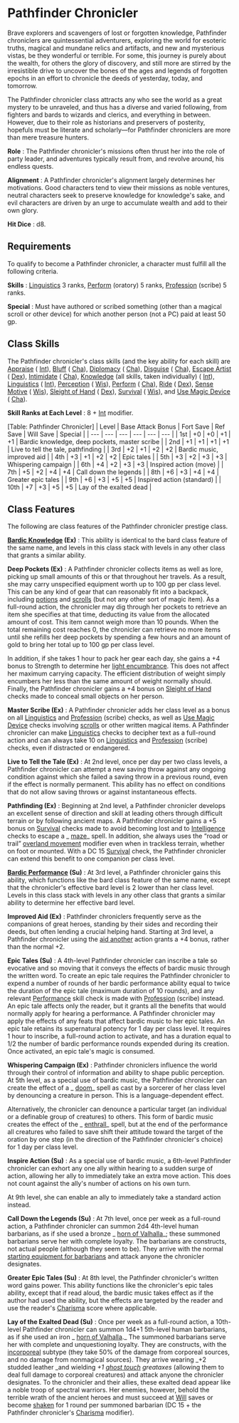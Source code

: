 # Pathfinder Chronicler

Brave explorers and scavengers of lost or forgotten knowledge, Pathfinder chroniclers are quintessential adventurers, exploring the world for esoteric truths, magical and mundane relics and artifacts, and new and mysterious vistas, be they wonderful or terrible. For some, this journey is purely about the wealth, for others the glory of discovery, and still more are stirred by the irresistible drive to uncover the bones of the ages and legends of forgotten epochs in an effort to chronicle the deeds of yesterday, today, and tomorrow.

The Pathfinder chronicler class attracts any who see the world as a great mystery to be unraveled, and thus has a diverse and varied following, from fighters and bards to wizards and clerics, and everything in between. However, due to their role as historians and preservers of posterity, hopefuls must be literate and scholarly—for Pathfinder chroniclers are more than mere treasure hunters.

**Role** : The Pathfinder chronicler's missions often thrust her into the role of party leader, and adventures typically result from, and revolve around, his endless quests.

**Alignment** : A Pathfinder chronicler's alignment largely determines her motivations. Good characters tend to view their missions as noble ventures, neutral characters seek to preserve knowledge for knowledge's sake, and evil characters are driven by an urge to accumulate wealth and add to their own glory.

**Hit Dice** : d8.

## Requirements

To qualify to become a Pathfinder chronicler, a character must fulfill all the following criteria.

**Skills** : [Linguistics](../skills/linguistics.md#_linguistics) 3 ranks, [Perform](../skills/perform.md#_perform) (oratory) 5 ranks, [Profession](../skills/profession.md#_profession) (scribe) 5 ranks.

**Special** : Must have authored or scribed something (other than a magical scroll or other device) for which another person (not a PC) paid at least 50 gp.

## Class Skills

The Pathfinder chronicler's class skills (and the key ability for each skill) are [Appraise](../skills/appraise.md#_appraise) ( [Int](../gettingStarted.md#_intelligence)), [Bluff](../skills/bluff.md#_bluff) ( [Cha](../gettingStarted.md#_charisma-new)), [Diplomacy](../skills/diplomacy.md#_diplomacy) ( [Cha](../gettingStarted.md#_charisma-new)), [Disguise](../skills/disguise.md#_disguise) ( [Cha](../gettingStarted.md#_charisma-new)), [Escape Artist](../skills/escapeArtist.md#_escape-artist) ( [Dex](../gettingStarted.md#_dexterity)), [Intimidate](../skills/intimidate.md#_intimidate) ( [Cha](../gettingStarted.md#_charisma-new)), [Knowledge](../skills/knowledge.md#_knowledge) (all skills, taken individually) ( [Int](../gettingStarted.md#_intelligence)), [Linguistics](../skills/linguistics.md#_linguistics) ( [Int](../gettingStarted.md#_intelligence)), [Perception](../skills/perception.md#_perception) ( [Wis](../gettingStarted.md#_wisdom)), [Perform](../skills/perform.md#_perform) ( [Cha](../gettingStarted.md#_charisma-new)), [Ride](../skills/ride.md#_ride) ( [Dex](../gettingStarted.md#_dexterity)), [Sense Motive](../skills/senseMotive.md#_sense-motive) ( [Wis](../gettingStarted.md#_wisdom)), [Sleight of Hand](../skills/sleightOfHand.md#_sleight-of-hand) ( [Dex](../gettingStarted.md#_dexterity)), [Survival](../skills/survival.md#_survival) ( [Wis](../gettingStarted.md#_wisdom)), and [Use Magic Device](../skills/useMagicDevice.md#_use-magic-device) ( [Cha](../gettingStarted.md#_charisma-new)).

**Skill Ranks at Each Level** : 8 + [Int](../gettingStarted.md#_intelligence) modifier.

[Table: Pathfinder Chronicler]
| Level | Base Attack Bonus | Fort Save | Ref Save | Will Save | Special |
| --- | --- | --- | --- | --- | --- |
| 1st | +0 | +0 | +1 | +1 | Bardic knowledge, deep pockets, master scribe |
| 2nd | +1 | +1 | +1 | +1 | Live to tell the tale, pathfinding |
| 3rd | +2 | +1 | +2 | +2 | Bardic music, improved aid |
| 4th | +3 | +1 | +2 | +2 | Epic tales |
| 5th | +3 | +2 | +3 | +3 | Whispering campaign |
| 6th | +4 | +2 | +3 | +3 | Inspired action (move) |
| 7th | +5 | +2 | +4 | +4 | Call down the legends |
| 8th | +6 | +3 | +4 | +4 | Greater epic tales |
| 9th | +6 | +3 | +5 | +5 | Inspired action (standard) |
| 10th | +7 | +3 | +5 | +5 | Lay of the exalted dead |

## Class Features

The following are class features of the Pathfinder chronicler prestige class.

**[Bardic Knowledge](../classes/bard.md#_bardic-knowledge) (Ex)** : This ability is identical to the bard class feature of the same name, and levels in this class stack with levels in any other class that grants a similar ability.

**Deep Pockets (Ex)** : A Pathfinder chronicler collects items as well as lore, picking up small amounts of this or that throughout her travels. As a result, she may carry unspecified equipment worth up to 100 gp per class level. This can be any kind of gear that can reasonably fit into a backpack, including [potions](../magicItems/potions.md#_potions) and [scrolls](../magicItems/scrolls.md#_scrolls) (but not any other sort of magic item). As a full-round action, the chronicler may dig through her pockets to retrieve an item she specifies at that time, deducting its value from the allocated amount of cost. This item cannot weigh more than 10 pounds. When the total remaining cost reaches 0, the chronicler can retrieve no more items until she refills her deep pockets by spending a few hours and an amount of gold to bring her total up to 100 gp per class level.

In addition, if she takes 1 hour to pack her gear each day, she gains a +4 bonus to Strength to determine her [light encumbrance](../additionalRules.md#_carrying-capacity). This does not affect her maximum carrying capacity. The efficient distribution of weight simply encumbers her less than the same amount of weight normally should. Finally, the Pathfinder chronicler gains a +4 bonus on [Sleight of Hand](../skills/sleightOfHand.md#_sleight-of-hand) checks made to conceal small objects on her person.

**Master Scribe (Ex)** : A Pathfinder chronicler adds her class level as a bonus on all [Linguistics](../skills/linguistics.md#_linguistics) and [Profession](../skills/profession.md#_profession) (scribe) checks, as well as [Use Magic Device](../skills/useMagicDevice.md#_use-magic-device) checks involving [scrolls](../magicItems/scrolls.md#_scrolls) or other written magical items. A Pathfinder chronicler can make [Linguistics](../skills/linguistics.md#_linguistics) checks to decipher text as a full-round action and can always take 10 on [Linguistics](../skills/linguistics.md#_linguistics) and [Profession](../skills/profession.md#_profession) (scribe) checks, even if distracted or endangered.

**Live to Tell the Tale (Ex)** : At 2nd level, once per day per two class levels, a Pathfinder chronicler can attempt a new saving throw against any ongoing condition against which she failed a saving throw in a previous round, even if the effect is normally permanent. This ability has no effect on conditions that do not allow saving throws or against instantaneous effects.

**Pathfinding (Ex)** : Beginning at 2nd level, a Pathfinder chronicler develops an excellent sense of direction and skill at leading others through difficult terrain or by following ancient maps. A Pathfinder chronicler gains a +5 bonus on [Survival](../skills/survival.md#_survival) checks made to avoid becoming lost and to [Intelligence](../gettingStarted.md#_intelligence) checks to escape a _ [maze](../spells/maze.md#_maze)_ spell. In addition, she always uses the “road or trail” [overland movement](../additionalRules.md#_overland-movement) modifier even when in trackless terrain, whether on foot or mounted. With a DC 15 [Survival](../skills/survival.md#_survival) check, the Pathfinder chronicler can extend this benefit to one companion per class level.

**[Bardic Performance](../classes/bard.md#_bardic-performance) (Su)** : At 3rd level, a Pathfinder chronicler gains this ability, which functions like the bard class feature of the same name, except that the chronicler's effective bard level is 2 lower than her class level. Levels in this class stack with levels in any other class that grants a similar ability to determine her effective bard level.

**Improved Aid (Ex)** : Pathfinder chroniclers frequently serve as the companions of great heroes, standing by their sides and recording their deeds, but often lending a crucial helping hand. Starting at 3rd level, a Pathfinder chronicler using the [aid another](../combat.md#_aid-another) action grants a +4 bonus, rather than the normal +2.

**Epic Tales (Su)** : A 4th-level Pathfinder chronicler can inscribe a tale so evocative and so moving that it conveys the effects of bardic music through the written word. To create an epic tale requires the Pathfinder chronicler to expend a number of rounds of her bardic performance ability equal to twice the duration of the epic tale (maximum duration of 10 rounds), and any relevant [Performance](../skills/perform.md#_perform) skill check is made with [Profession](../skills/profession.md#_profession) (scribe) instead. An epic tale affects only the reader, but it grants all the benefits that would normally apply for hearing a performance. A Pathfinder chronicler may apply the effects of any feats that affect bardic music to her epic tales. An epic tale retains its supernatural potency for 1 day per class level. It requires 1 hour to inscribe, a full-round action to activate, and has a duration equal to 1/2 the number of bardic performance rounds expended during its creation. Once activated, an epic tale's magic is consumed.

**Whispering Campaign (Ex)** : Pathfinder chroniclers influence the world through their control of information and ability to shape public perception. At 5th level, as a special use of bardic music, the Pathfinder chronicler can create the effect of a _ [doom](../spells/doom.md#_doom)_ spell as cast by a sorcerer of her class level by denouncing a creature in person. This is a language-dependent effect.

Alternatively, the chronicler can denounce a particular target (an individual or a definable group of creatures) to others. This form of bardic music creates the effect of the _ [enthrall](../spells/enthrall.md#_enthrall)_ spell, but at the end of the performance all creatures who failed to save shift their attitude toward the target of the oration by one step (in the direction of the Pathfinder chronicler's choice) for 1 day per class level.

**Inspire Action (Su)** : As a special use of bardic music, a 6th-level Pathfinder chronicler can exhort any one ally within hearing to a sudden surge of action, allowing her ally to immediately take an extra move action. This does not count against the ally's number of actions on his own turn.

At 9th level, she can enable an ally to immediately take a standard action instead.

**Call Down the Legends (Su)** : At 7th level, once per week as a full-round action, a Pathfinder chronicler can summon 2d4 4th-level human barbarians, as if she used a bronze _ [horn of Valhalla](../magicItems/wondrousItems.md#_horn-of-valhalla)_; these summoned barbarians serve her with complete loyalty. The barbarians are constructs, not actual people (although they seem to be). They arrive with the normal [starting equipment for barbarians](../creatingNPCs.md#_step-6-gear) and attack anyone the chronicler designates.

**Greater Epic Tales (Su)** : At 8th level, the Pathfinder chronicler's written word gains power. This ability functions like the chronicler's epic tales ability, except that if read aloud, the bardic music takes effect as if the author had used the ability, but the effects are targeted by the reader and use the reader's [Charisma](../gettingStarted.md#_charisma-new) score where applicable.

**Lay of the Exalted Dead (Su)** : Once per week as a full-round action, a 10th-level Pathfinder chronicler can summon 1d4+1 5th-level human barbarians, as if she used an iron _ [horn of Valhalla](../magicItems/wondrousItems.md#_horn-of-valhalla)._ The summoned barbarians serve her with complete and unquestioning loyalty. They are constructs, with the [incorporeal](../glossary.md#_incorporeal) subtype (they take 50% of the damage from corporeal sources, and no damage from nonmagical sources). They arrive wearing _+2 studded leather _and wielding _+1 [ghost touch](../magicItems/weapons.md#_weapons-ghost-touch) greataxes_ (allowing them to deal full damage to corporeal creatures) and attack anyone the chronicler designates. To the chronicler and their allies, these exalted dead appear like a noble troop of spectral warriors. Her enemies, however, behold the terrible wrath of the ancient heroes and must succeed at [Will](../combat.md#_will) saves or become [shaken](../glossary.md#_shaken) for 1 round per summoned barbarian (DC 15 + the Pathfinder chronicler's [Charisma](../gettingStarted.md#_charisma-new) modifier).

